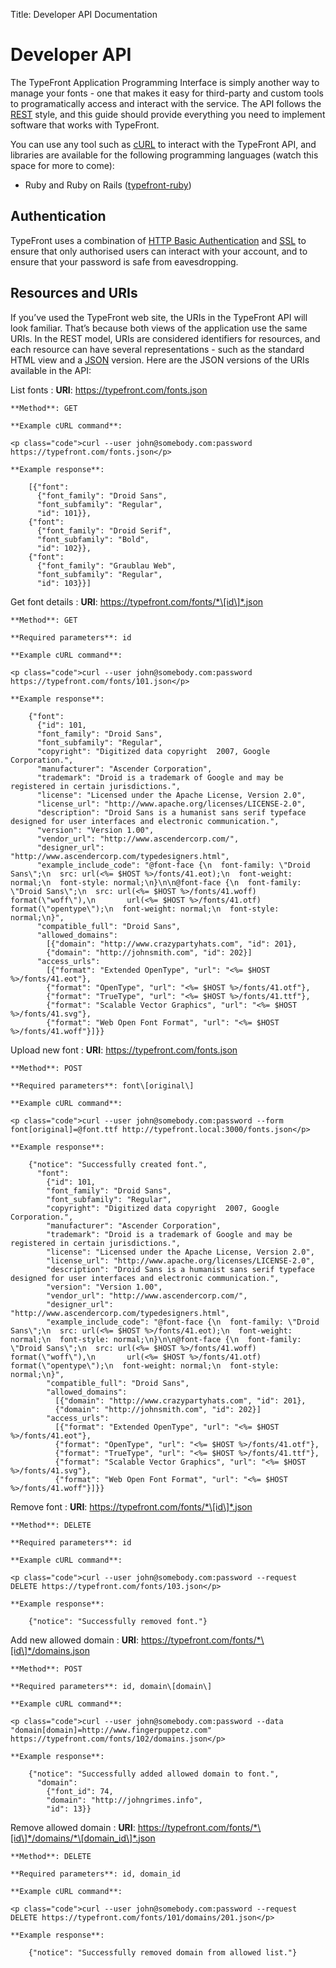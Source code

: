 Title: Developer API Documentation

# Developer API

The TypeFront Application Programming Interface is simply another way to
manage your fonts - one that makes it easy for third-party and custom
tools to programatically access and interact with the service.  The API
follows the [REST][rest] style, and this guide should provide everything
you need to implement software that works with TypeFront.

You can use any tool such as [cURL][curl] to interact with the TypeFront
API, and libraries are available for the following programming languages
(watch this space for more to come):

* Ruby and Ruby on Rails ([typefront-ruby][typefront-ruby])

## Authentication

TypeFront uses a combination of [HTTP Basic Authentication][basic-auth]
and [SSL][ssl] to ensure that only authorised users can interact with
your account, and to ensure that your password is safe from
eavesdropping.

## Resources and URIs

If you’ve used the TypeFront web site, the URIs in the TypeFront API
will look familiar. That’s because both views of the application use the
same URIs. In the REST model, URIs are considered identifiers for
resources, and each resource can have several representations - such as
the standard HTML view and a [JSON][json] version. Here are the JSON
versions of the URIs available in the API:

List fonts
:   **URI**: https://typefront.com/fonts.json

    **Method**: GET
  
    **Example cURL command**:

    <p class="code">curl --user john@somebody.com:password https://typefront.com/fonts.json</p>

    **Example response**:

        [{"font": 
          {"font_family": "Droid Sans", 
          "font_subfamily": "Regular", 
          "id": 101}}, 
        {"font": 
          {"font_family": "Droid Serif", 
          "font_subfamily": "Bold", 
          "id": 102}}, 
        {"font": 
          {"font_family": "Graublau Web", 
          "font_subfamily": "Regular", 
          "id": 103}}]

Get font details
:   **URI**: https://typefront.com/fonts/*\[id\]*.json

    **Method**: GET

    **Required parameters**: id
  
    **Example cURL command**:

    <p class="code">curl --user john@somebody.com:password https://typefront.com/fonts/101.json</p>

    **Example response**:

        {"font": 
          {"id": 101,
          "font_family": "Droid Sans", 
          "font_subfamily": "Regular",
          "copyright": "Digitized data copyright  2007, Google Corporation.", 
          "manufacturer": "Ascender Corporation", 
          "trademark": "Droid is a trademark of Google and may be registered in certain jurisdictions.", 
          "license": "Licensed under the Apache License, Version 2.0",
          "license_url": "http://www.apache.org/licenses/LICENSE-2.0", 
          "description": "Droid Sans is a humanist sans serif typeface designed for user interfaces and electronic communication.", 
          "version": "Version 1.00", 
          "vendor_url": "http://www.ascendercorp.com/",
          "designer_url": "http://www.ascendercorp.com/typedesigners.html", 
          "example_include_code": "@font-face {\n  font-family: \"Droid Sans\";\n  src: url(<%= $HOST %>/fonts/41.eot);\n  font-weight: normal;\n  font-style: normal;\n}\n\n@font-face {\n  font-family: \"Droid Sans\";\n  src: url(<%= $HOST %>/fonts/41.woff) format(\"woff\"),\n       url(<%= $HOST %>/fonts/41.otf) format(\"opentype\");\n  font-weight: normal;\n  font-style: normal;\n}", 
          "compatible_full": "Droid Sans",
          "allowed_domains": 
            [{"domain": "http://www.crazypartyhats.com", "id": 201}, 
            {"domain": "http://johnsmith.com", "id": 202}]
          "access_urls": 
            [{"format": "Extended OpenType", "url": "<%= $HOST %>/fonts/41.eot"}, 
            {"format": "OpenType", "url": "<%= $HOST %>/fonts/41.otf"}, 
            {"format": "TrueType", "url": "<%= $HOST %>/fonts/41.ttf"}, 
            {"format": "Scalable Vector Graphics", "url": "<%= $HOST %>/fonts/41.svg"}, 
            {"format": "Web Open Font Format", "url": "<%= $HOST %>/fonts/41.woff"}]}}

Upload new font
:   **URI**: https://typefront.com/fonts.json

    **Method**: POST

    **Required parameters**: font\[original\]
  
    **Example cURL command**:

    <p class="code">curl --user john@somebody.com:password --form font[original]=@font.ttf http://typefront.local:3000/fonts.json</p>

    **Example response**:

        {"notice": "Successfully created font.",
          "font": 
            {"id": 101,
            "font_family": "Droid Sans", 
            "font_subfamily": "Regular",
            "copyright": "Digitized data copyright  2007, Google Corporation.", 
            "manufacturer": "Ascender Corporation", 
            "trademark": "Droid is a trademark of Google and may be registered in certain jurisdictions.", 
            "license": "Licensed under the Apache License, Version 2.0",
            "license_url": "http://www.apache.org/licenses/LICENSE-2.0", 
            "description": "Droid Sans is a humanist sans serif typeface designed for user interfaces and electronic communication.", 
            "version": "Version 1.00", 
            "vendor_url": "http://www.ascendercorp.com/",
            "designer_url": "http://www.ascendercorp.com/typedesigners.html", 
            "example_include_code": "@font-face {\n  font-family: \"Droid Sans\";\n  src: url(<%= $HOST %>/fonts/41.eot);\n  font-weight: normal;\n  font-style: normal;\n}\n\n@font-face {\n  font-family: \"Droid Sans\";\n  src: url(<%= $HOST %>/fonts/41.woff) format(\"woff\"),\n       url(<%= $HOST %>/fonts/41.otf) format(\"opentype\");\n  font-weight: normal;\n  font-style: normal;\n}", 
            "compatible_full": "Droid Sans",
            "allowed_domains": 
              [{"domain": "http://www.crazypartyhats.com", "id": 201}, 
              {"domain": "http://johnsmith.com", "id": 202}]
            "access_urls": 
              [{"format": "Extended OpenType", "url": "<%= $HOST %>/fonts/41.eot"}, 
              {"format": "OpenType", "url": "<%= $HOST %>/fonts/41.otf"}, 
              {"format": "TrueType", "url": "<%= $HOST %>/fonts/41.ttf"}, 
              {"format": "Scalable Vector Graphics", "url": "<%= $HOST %>/fonts/41.svg"}, 
              {"format": "Web Open Font Format", "url": "<%= $HOST %>/fonts/41.woff"}]}}

Remove font
:   **URI**: https://typefront.com/fonts/*\[id\]*.json

    **Method**: DELETE

    **Required parameters**: id
  
    **Example cURL command**:

    <p class="code">curl --user john@somebody.com:password --request DELETE https://typefront.com/fonts/103.json</p>

    **Example response**:

        {"notice": "Successfully removed font."}

Add new allowed domain
:   **URI**: https://typefront.com/fonts/*\[id\]*/domains.json

    **Method**: POST

    **Required parameters**: id, domain\[domain\]
  
    **Example cURL command**:

    <p class="code">curl --user john@somebody.com:password --data "domain[domain]=http://www.fingerpuppetz.com" https://typefront.com/fonts/102/domains.json</p>

    **Example response**:

        {"notice": "Successfully added allowed domain to font.", 
          "domain": 
            {"font_id": 74, 
            "domain": "http://johngrimes.info", 
            "id": 13}}

Remove allowed domain
:   **URI**: https://typefront.com/fonts/*\[id\]*/domains/*\[domain_id\]*.json

    **Method**: DELETE

    **Required parameters**: id, domain_id
  
    **Example cURL command**:

    <p class="code">curl --user john@somebody.com:password --request DELETE https://typefront.com/fonts/101/domains/201.json</p>

    **Example response**:

        {"notice": "Successfully removed domain from allowed list."}

[rest]: http://en.wikipedia.org/wiki/Representational_State_Transfer
[curl]: http://curl.haxx.se/
[typefront-ruby]: http://github.com/smallspark/typefront-ruby
[basic-auth]: http://en.wikipedia.org/wiki/Basic_access_authentication
[ssl]: http://en.wikipedia.org/wiki/Transport_Layer_Security
[json]: http://en.wikipedia.org/wiki/JSON
